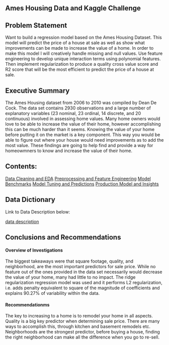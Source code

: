 ## Ames Housing Data and Kaggle Challenge

## Problem Statement

Want to build a regression model based on the Ames Housing Dataset. This model will predict the price of a house at sale as well as show what improvements can be made to increase the value of a home. In order to make this model I will creatively handle missing and null values. Use feature engineering to develop unique interaction terms using polynomial features. Then implement regularization to produce a quality cross value score and R2 score that will be the most efficient to predict the price of a house at sale.  


## Executive Summary
The Ames Housing dataset from 2006 to 2010 was compiled by Dean De Cock. The data set contains 2930 observations and a large number of explanatory variables (23 nominal, 23 ordinal, 14 discrete, and 20 continuous) involved in assessing home
values. Many home owners would love to be able to increase the value of their home, however accomplishing this can be much harder than it seems. Knowing the value of your home before putting it on the market is a key component. This way you would be able to figure out where your house would need improvements as to add the most value. These findings are going to help find and provide a way for homeowmners to know and increase the value of their home.


## Contents:

[Data Cleaning and EDA](./code/01_Cleanup_EDA.ipynb) 
[Preprocessing and Feature Engineering](./code/02_Preprocessing_and_Feature_Engineering.ipynb)
[Model Benchmarks](./code/03_Model_Benchmarks.ipynb) 
[Model Tuning and Predictions](./code/04_Model_Tuning_and_Predictions.ipynb)
[Production Model and Insights](./code/05_Production_Model_and_Inights.ipynb)

 
## Data Dictionary
Link to Data Description below:

[data description](http://jse.amstat.org/v19n3/decock/DataDocumentation.txt)

## Conclusions and Recommendations


#### Overview of Investigations

The biggest takeaways were that square footage, quality, and neighborhood, are the most important predictors for sale price. While no feature out of the ones provided in the data set necessarily would decrease the value of your home, many had little to no impact. The ridge regularization regression model was used and it performs L2 regularization, i.e. adds penalty equivalent to square of the magnitude of coefficients and explains 90.27% of variability within the data.

#### Recommendationms
The key to increasing to a home is to remodel your home in all aspects. Quality is a big key predictor when determining sale price. There are many ways to accomplish this, through kitchen and basement remodels etc. Neighborhoods are the strongest predictor, before buying a house, finding the right neighborhood can make all the difference when you go to re-sell.




